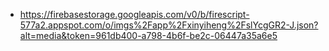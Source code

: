 - https://firebasestorage.googleapis.com/v0/b/firescript-577a2.appspot.com/o/imgs%2Fapp%2Fxinyiheng%2FslYcgGR2-J.json?alt=media&token=961db400-a798-4b6f-be2c-06447a35a6e5
